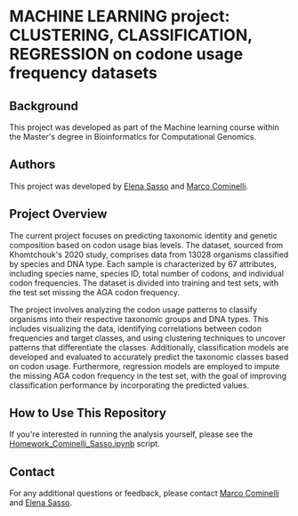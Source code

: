 # MACHINE LEARNING project: CLUSTERING, CLASSIFICATION, REGRESSION on codone usage frequency datasets


## Background
This project was developed as part of the Machine learning course within the Master's degree in Bioinformatics for Computational Genomics.

## Authors
This project was developed by [Elena Sasso](https://github.com/elenasasso) and [Marco Cominelli](https://github.com/marco-cominelli01).


## Project Overview

The current project focuses on predicting taxonomic identity and genetic composition based on codon usage bias levels. 
The dataset, sourced from Khomtchouk's 2020 study, comprises data from 13028 organisms classified by species and DNA type. 
Each sample is characterized by 67 attributes, including species name, species ID, total number of codons, and individual codon frequencies. 
The dataset is divided into training and test sets, with the test set missing the AGA codon frequency.

The project involves analyzing the codon usage patterns to classify organisms into their respective taxonomic groups and DNA types. 
This includes visualizing the data, identifying correlations between codon frequencies and target classes, and using clustering techniques 
to uncover patterns that differentiate the classes. 
Additionally, classification models are developed and evaluated to accurately predict the taxonomic classes based on codon usage. 
Furthermore, regression models are employed to impute the missing AGA codon frequency in the test set, with the goal of improving 
classification performance by incorporating the predicted values.


## How to Use This Repository
If you're interested in running the analysis yourself, please see the [Homework_Cominelli_Sasso.ipynb](Homework_Cominelli_Sasso.ipynb) script.


## Contact
For any additional questions or feedback, please contact [Marco Cominelli](mailto:cominellimarco8@gmail.com) and [Elena Sasso](mailto:elenasasso01@gmail.com).

